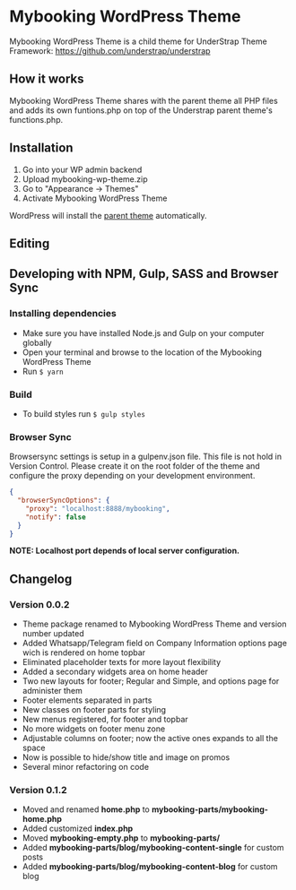 # Mybooking WordPress Theme

Mybooking WordPress Theme is a child theme for UnderStrap Theme Framework: https://github.com/understrap/understrap

## How it works

Mybooking WordPress Theme shares with the parent theme all PHP files and adds its own
funtions.php on top of the Understrap parent theme's functions.php.

## Installation

1. Go into your WP admin backend
2. Upload mybooking-wp-theme.zip
3. Go to "Appearance -> Themes"
4. Activate Mybooking WordPress Theme

WordPress will install the [parent theme](https://github.com/understrap/understrap) automatically.

## Editing

## Developing with NPM, Gulp, SASS and Browser Sync

### Installing dependencies

- Make sure you have installed Node.js and Gulp on your computer globally
- Open your terminal and browse to the location of the Mybooking WordPress Theme
- Run `$ yarn`

### Build

- To build styles run `$ gulp styles`

### Browser Sync

Browsersync settings is setup in a gulpenv.json file. This file is not hold in Version Control. Please create it on the root folder of the theme and configure the proxy depending on your development environment.

```json
{
  "browserSyncOptions": {
    "proxy": "localhost:8888/mybooking",
    "notify": false
  }
}
```
**NOTE: Localhost port depends of local server configuration.**

## Changelog

### Version 0.0.2
- Theme package renamed to Mybooking WordPress Theme and version number updated
- Added Whatsapp/Telegram field on Company Information options page wich is rendered on home topbar
- Eliminated placeholder texts for more layout flexibility
- Added a secondary widgets area on home header
- Two new layouts	for footer; Regular and Simple, and options page for administer them
- Footer elements separated in parts
- New classes on footer parts for styling
- New menus registered, for footer and topbar
- No more widgets on footer menu zone
- Adjustable columns on footer; now the active ones expands to all the space
- Now is possible to hide/show title and image on promos
- Several minor refactoring on code

### Version 0.1.2
- Moved and renamed **home.php** to **mybooking-parts/mybooking-home.php**
- Added customized **index.php**
- Moved **mybooking-empty.php** to **mybooking-parts/**
- Added **mybooking-parts/blog/mybooking-content-single** for custom posts
- Added **mybooking-parts/blog/mybooking-content-blog** for custom blog

